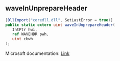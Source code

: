 ## waveInUnprepareHeader

```csharp
[DllImport("coredll.dll", SetLastError = true)]
public static extern uint waveInUnprepareHeader(
   IntPtr hwi,
   ref WAVEHDR pwh,
   uint cbwh
);
```

Microsoft documentation: [Link](https://docs.microsoft.com/en-us/windows/win32/api/mmeapi/nf-mmeapi-waveinunprepareheader)

